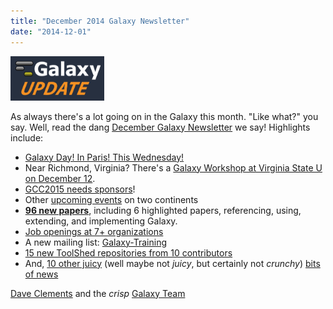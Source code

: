 ```yaml
---
title: "December 2014 Galaxy Newsletter"
date: "2014-12-01"
---
```


<div class='right'>
<a href='/src/galaxy-updates/2014-12/index.md'><img src="/src/images/logos/GalaxyUpdate200.png" alt="Galaxy Updates" width=150 /></a>
</div>

As always there's a lot going on in the Galaxy this month.  "Like what?" you say.  Well, read the dang [December Galaxy Newsletter](/src/galaxy-updates/2014-12/index.md) we say! Highlights include:

* [Galaxy Day! In Paris! This Wednesday!](/src/galaxy-updates/2014-12/index.md#galaxy-day-3-december-paris)
* Near Richmond, Virginia?  There's a [Galaxy Workshop at Virginia State U on December 12](/src/galaxy-updates/2014-12/index.md#intro-to-galaxy-workshop-dec-12-virginia-state-u).
* [GCC2015 needs sponsors](/src/galaxy-updates/2014-12/index.md#gcc2015-6-8-july-norwich-uk)!
* Other [upcoming events](/src/galaxy-updates/2014-12/index.md#other-events) on two continents
* **[96 new papers](/src/galaxy-updates/2014-12/index.md#new-papers)**, including 6 highlighted papers, referencing, using, extending, and implementing Galaxy.
* [Job openings at 7+ organizations](/src/galaxy-updates/2014-12/index.md#whos-hiring)
* A new mailing list: [Galaxy-Training](/src/galaxy-updates/2014-12/index.md#new-galaxy-training-mailing-list)
* [15 new ToolShed repositories from 10 contributors](/src/galaxy-updates/2014-12/index.md#toolshed-contributions)
* And, [10 other juicy](/src/galaxy-updates/2014-12/index.md#other-news) (well maybe not *juicy*, but certainly not *crunchy*) [bits of news](/src/galaxy-updates/2014-12/index.md#other-news)

[Dave Clements](/src/people/dave-clements/index.md) and the *crisp* [Galaxy Team](/src/galaxy-team/index.md)

